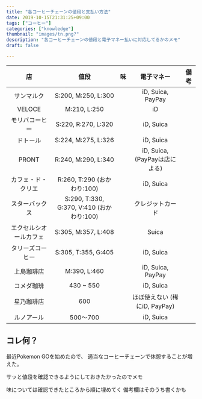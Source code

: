 ```yaml
---
title: "各コーヒーチェーンの値段と支払い方法"
date: 2019-10-15T21:31:25+09:00
tags: ["コーヒー"]
categories: ["knowledge"]
thumbnail: "images/tn.png?"
description: "各コーヒーチェーンの値段と電子マネー払いに対応してるかのメモ"
draft: false

---
```


| 店                         | 値段                                        | 味     | 電子マネー                      | 備考     |
| :------------------------: | :-----------------------------------------: | :----: | :-----------------------------: | :------: |
| サンマルク                 | S:200, M:250, L:300                         |        | iD, Suica, PayPay               |          |
| VELOCE                     | M:210, L:250                                |        | iD                              |          |
| モリバコーヒー             | S:220, R:270, L:320                         |        | iD, Suica                       |          |
| ドトール                   | S:224, M:275, L:326                         |        | iD, Suica                       |          |
| PRONT                      | R:240, M:290, L:340                         |        | iD, Suica, (PayPayは店による)   |          |
| カフェ・ド・クリエ         | R:260, T:290 (おかわり:100)                 |        | iD, Suica                       |          |
| スターバックス             | S:290, T:330, G:370, V:410 (おかわり:100)   |        | クレジットカード                |          |
| エクセルシオールカフェ     | S:305, M:357, L:408                         |        | Suica                           |          |
| タリーズコーヒー           | S:305, T:355, G:405                         |        | iD, Suica                       |          |
| 上島珈琲店                 | M:390, L:460                                |        | iD, Suica, PayPay               |          |
| コメダ珈琲                 | 430 ~ 550                                   |        | iD, Suica                       |          |
| 星乃珈琲店                 | 600                                         |        | ほぼ使えない (稀にiD, PayPay)   |          |
| ルノアール                 | 500～700                                    |        | iD, Suica                       |          |

## コレ何？

最近Pokemon GOを始めたので、
適当なコーヒーチェーンで休憩することが増えた。

サッと値段を確認できるようにしておきたかったのでメモ

味については確認できたところから順に埋めてく
備考欄はそのうち書くかも
